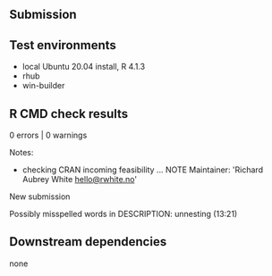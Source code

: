 ## Submission

## Test environments

* local Ubuntu 20.04 install, R 4.1.3
* rhub
* win-builder

## R CMD check results

0 errors | 0 warnings

Notes: 

* checking CRAN incoming feasibility ... NOTE
Maintainer: 'Richard Aubrey White <hello@rwhite.no>'

New submission

Possibly misspelled words in DESCRIPTION:
  unnesting (13:21)

## Downstream dependencies

none
